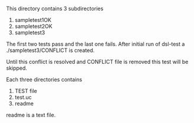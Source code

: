 This directory contains 3 subdirectories

1. sampletest1OK
2. sampletest2OK
3. sampletest3

The first two tests pass and the last one fails.
After initial run of dsl-test a ./sampletest3/CONFLICT
is created.

Until this conflict is resolved and CONFLICT file is removed
this test will be skipped.

Each three directories contains

1. TEST file
2. test.uc
3. readme

readme is a text file.